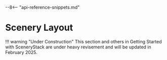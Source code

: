 --8<-- "api-reference-snippets.md"

<link rel="stylesheet" href="/css/examples.css">

# Scenery Layout

!!! warning "Under Construction"
    This section and others in Getting Started with SceneryStack are under heavy revisement
    and will be updated in February 2025.
